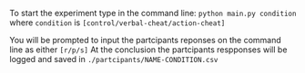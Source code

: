 To start the experiment type in the command line: ```python main.py condition``` where ```condition``` is `[control/verbal-cheat/action-cheat]` 

You will be prompted to input the partcipants reponses on the command line as either `[r/p/s]`
At the conclusion the partcipants respponses will be logged and saved in ```./partcipants/NAME-CONDITION.csv```